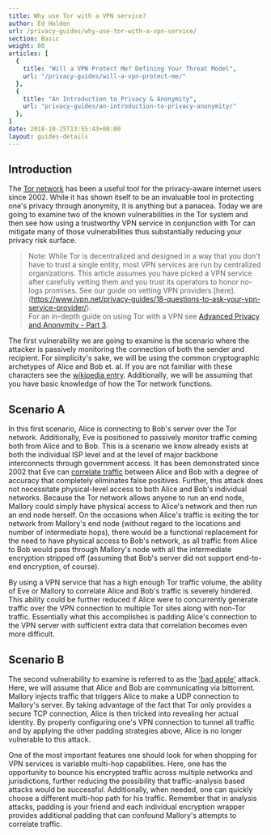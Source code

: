 ```yaml
---
title: Why use Tor with a VPN service?
author: Ed Holden
url: /privacy-guides/why-use-tor-with-a-vpn-service/
section: Basic
weight: 80
articles: [
  {
    title: "Will a VPN Protect Me? Defining Your Threat Model",
    url: "/privacy-guides/will-a-vpn-protect-me/"
  },
  {
    title: "An Introduction to Privacy & Anonymity",
    url: "privacy-guides/an-introduction-to-privacy-anonymity/"
  },
]
date: 2018-10-25T13:55:43+00:00
layout: guides-details
---
```

## Introduction

The [Tor network][1] has been a useful tool for the privacy-aware internet users since 2002. While it has shown itself to be an invaluable tool in protecting one's privacy through anonymity, it is anything but a panacea. Today we are going to examine two of the known vulnerabilities in the Tor system and then see how using a trustworthy VPN service in conjunction with Tor can mitigate many of those vulnerabilities thus substantially reducing your privacy risk surface.

> Note: While Tor is decentralized and designed in a way that you don't have to trust a single entity, most VPN services are run by centralized organizations. This article assumes you have picked a VPN service after carefully vetting them and you trust its operators to honor no-logs promises. 
> See our guide on vetting VPN providers [here].(https://www.ivpn.net/privacy-guides/18-questions-to-ask-your-vpn-service-provider/).  
> For an in-depth guide on using Tor with a VPN see [Advanced Privacy and Anonymity - Part 3](https://www.ivpn.net/privacy-guides/advanced-privacy-and-anonymity-part-3/). 


The first vulnerability we are going to examine is the scenario where the attacker is passively monitoring the connection of both the sender and recipient. For simplicity's sake, we will be using the common cryptographic archetypes of Alice and Bob et. al. If you are not familiar with these characters see the [wikipedia entry][2]. Additionally, we will be assuming that you have basic knowledge of how the Tor network functions.

## Scenario A 

In this first scenario, Alice is connecting to Bob's server over the Tor network. Additionally, Eve is positioned to passively monitor traffic coming both from Alice and to Bob. This is a scenario we know already exists at both the individual ISP level and at the level of major backbone interconnects through government access. It has been demonstrated since 2002 that Eve can [correlate traffic](https://www.onion-router.net/Publications/locating-hidden-servers.pdf) between Alice and Bob with a degree of accuracy that completely eliminates false positives. Further, this attack does not necessitate physical-level access to both Alice and Bob's individual networks. Because the Tor network allows anyone to run an end node, Mallory could simply have physical access to Alice's network and then run an end node herself. On the occasions when Alice's traffic is exiting the tor network from Mallory's end node (without regard to the locations and number of intermediate hops), there would be a functional replacement for the need to have physical access to Bob's network, as all traffic from Alice to Bob would pass through Mallory's node with all the intermediate encryption stripped off (assuming that Bob's server did not support end-to-end encryption, of course).

By using a VPN service that has a high enough Tor traffic volume, the ability of Eve or Mallory to correlate Alice and Bob's traffic is severely hindered. This ability could be further reduced if Alice were to concurrently generate traffic over the VPN connection to multiple Tor sites along with non-Tor traffic. Essentially what this accomplishes is padding Alice's connection to the VPN server with sufficient extra data that correlation becomes even more difficult.

## Scenario B

The second vulnerability to examine is referred to as the ['bad apple'](https://arxiv.org/abs/1103.1518) attack. Here, we will assume that Alice and Bob are communicating via bittorrent. Mallory injects traffic that triggers Alice to make a UDP connection to Mallory's server. By taking advantage of the fact that Tor only provides a secure TCP connection, Alice is then tricked into revealing her actual identity. By properly configuring one's VPN connection to tunnel all traffic and by applying the other padding strategies above, Alice is no longer vulnerable to this attack.

One of the most important features one should look for when shopping for VPN services is variable multi-hop capabilities. Here, one has the opportunity to bounce his encrypted traffic across multiple networks and jurisdictions, further reducing the possibility that traffic-analysis based attacks would be successful. Additionally, when needed, one can quickly choose a different multi-hop path for his traffic. Remember that in analysis attacks, padding is your friend and each individual encryption wrapper provides additional padding that can confound Mallory's attempts to correlate traffic.



 [1]: https://www.torproject.org/
 [2]: http://en.wikipedia.org/wiki/Alice_and_Bob

